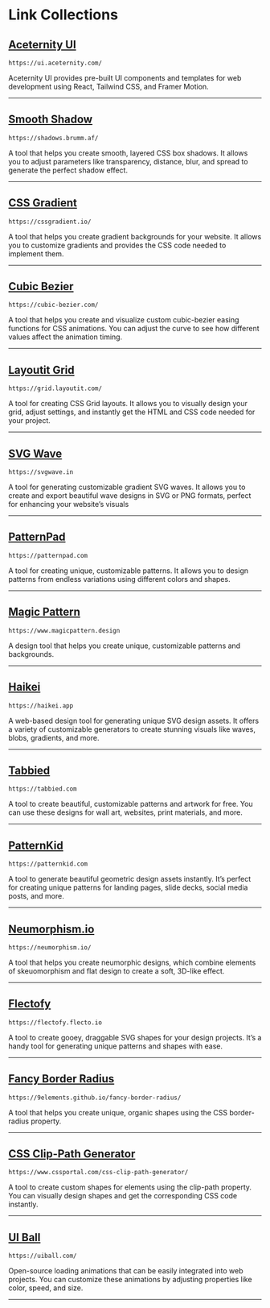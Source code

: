 # Link Collections

## [Aceternity UI](https://ui.aceternity.com/)
```link
https://ui.aceternity.com/
```
Aceternity UI provides pre-built UI components and templates for web development using React, Tailwind CSS, and Framer Motion.
___

## [Smooth Shadow](https://shadows.brumm.af/)
```link
https://shadows.brumm.af/
```
A tool that helps you create smooth, layered CSS box shadows. It allows you to adjust parameters like transparency, distance, blur, and spread to generate the perfect shadow effect.
___

## [CSS Gradient](https://cssgradient.io/)
```link
https://cssgradient.io/
```
A tool that helps you create gradient backgrounds for your website. It allows you to customize gradients and provides the CSS code needed to implement them.
___

## [Cubic Bezier](https://cubic-bezier.com/)
```link
https://cubic-bezier.com/
```
A tool that helps you create and visualize custom cubic-bezier easing functions for CSS animations. You can adjust the curve to see how different values affect the animation timing.
___

## [Layoutit Grid](https://grid.layoutit.com/)
```link
https://grid.layoutit.com/
```
A tool for creating CSS Grid layouts. It allows you to visually design your grid, adjust settings, and instantly get the HTML and CSS code needed for your project.
___

## [SVG Wave](https://svgwave.in)
```link
https://svgwave.in
```
A tool for generating customizable gradient SVG waves. It allows you to create and export beautiful wave designs in SVG or PNG formats, perfect for enhancing your website’s visuals
___

## [PatternPad](https://patternpad.com)
```link
https://patternpad.com
```
A tool for creating unique, customizable patterns. It allows you to design patterns from endless variations using different colors and shapes.
___

## [Magic Pattern](https://www.magicpattern.design)
```link
https://www.magicpattern.design
```
A design tool that helps you create unique, customizable patterns and backgrounds.
___

## [Haikei](https://haikei.app)
```link
https://haikei.app
```
A web-based design tool for generating unique SVG design assets. It offers a variety of customizable generators to create stunning visuals like waves, blobs, gradients, and more.
___

## [Tabbied](https://tabbied.com)
```link
https://tabbied.com
```
A tool to create beautiful, customizable patterns and artwork for free. You can use these designs for wall art, websites, print materials, and more.
___

## [PatternKid](https://patternkid.com)
```link
https://patternkid.com
```
A tool to generate beautiful geometric design assets instantly. It’s perfect for creating unique patterns for landing pages, slide decks, social media posts, and more.
___

## [Neumorphism.io](https://neumorphism.io/)
```link
https://neumorphism.io/
```
A tool that helps you create neumorphic designs, which combine elements of skeuomorphism and flat design to create a soft, 3D-like effect.
___

## [Flectofy](https://flectofy.flecto.io)
```link
https://flectofy.flecto.io
```
A tool to create gooey, draggable SVG shapes for your design projects. It’s a handy tool for generating unique patterns and shapes with ease.
___

## [Fancy Border Radius](https://9elements.github.io/fancy-border-radius/)
```link
https://9elements.github.io/fancy-border-radius/
```
A tool that helps you create unique, organic shapes using the CSS border-radius property.
___

## [CSS Clip-Path Generator](https://www.cssportal.com/css-clip-path-generator/)
```link
https://www.cssportal.com/css-clip-path-generator/
```
A tool to create custom shapes for elements using the clip-path property. You can visually design shapes and get the corresponding CSS code instantly.
___

## [UI Ball](https://uiball.com/)
```link
https://uiball.com/
```
Open-source loading animations that can be easily integrated into web projects. You can customize these animations by adjusting properties like color, speed, and size.
___